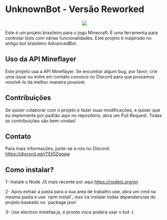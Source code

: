 #                 UnknownBot - Versão Reworked

<p align="center">
  <img src="https://avatars.githubusercontent.com/u/138137862?s=400&u=d3046ac7d6c15bebfe304e914789a2b631ab6186&v=4" />
</p>

Este é um projeto brasileiro para o jogo Minecraft. É uma ferramenta para controlar bots com várias funcionalidades. Este projeto é insipirado no antigo bot brasileiro AdvancedBot.

## Uso da API Mineflayer

Este projeto usa a API Mineflayer. Se encontrar algum bug, por favor, crie uma issue ou entre em contato conosco no Discord para que possamos resolvê-lo da melhor maneira possível.

## Contribuições

Se quiser colaborar com o projeto e fazer suas modificações, e quiser que eu implemente por padrão aqui no repositório, abra um Pull Request. Todas as contribuições são bem-vindas!

## Contato

Para mais informações, junte-se a nós no Discord: https://discord.gg/rTEtGZgqaw


## Como instalar?

1- Instale o Node JS mais recente por aqui https://nodejs.org/en

2- Apos extrair a pasta para a sua area de trabalho use, abra um cmd na mesma pasta e use ´npm install´, isso ira instalar todas dependencias do projeto baseado no ´package.json´

3- Use electron minefaa.js, e pronto voce podera usar o bot :)
